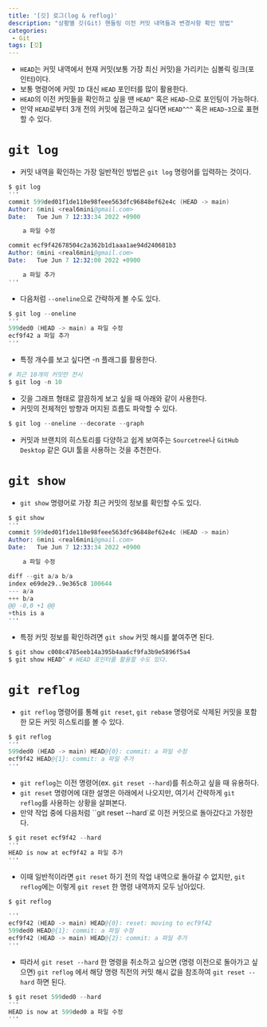 ```yaml
---
title: '[깃] 로그(log & reflog)'
description: "상황별 깃(Git) 핸들링 이전 커밋 내역들과 변경사항 확인 방법"
categories:
 - Git
tags: [깃]
---
```


- `HEAD`는 커밋 내역에서 현재 커밋(보통 가장 최신 커밋)을 가리키는 심볼릭 링크(포인터)이다.
- 보통 명령어에 커밋 `ID` 대신 `HEAD` 포인터를 많이 활용한다.
- `HEAD`의 이전 커밋들을 확인하고 싶을 땐 `HEAD^` 혹은 `HEAD~`으로 포인팅이 가능하다.
- 만약 `HEAD`로부터 3개 전의 커밋에 접근하고 싶다면 `HEAD^^^` 혹은 `HEAD~3`으로 표현할 수 있다.

# `git log`
- 커밋 내역을 확인하는 가장 일반적인 방법은 `git log` 명령어를 입력하는 것이다.

```s
$ git log
'''
commit 599ded01f1de110e98feee563dfc96848ef62e4c (HEAD -> main)
Author: 6mini <real6mini@gmail.com>
Date:   Tue Jun 7 12:33:34 2022 +0900

    a 파일 수정

commit ecf9f42678504c2a362b1d1aaa1ae94d240681b3
Author: 6mini <real6mini@gmail.com>
Date:   Tue Jun 7 12:32:00 2022 +0900

    a 파일 추가
'''
```

- 다음처럼 `--oneline`으로 간략하게 볼 수도 있다.

```s
$ git log --oneline
'''
599ded0 (HEAD -> main) a 파일 수정
ecf9f42 a 파일 추가
'''
```

- 특정 개수를 보고 싶다면 -n 플래그를 활용한다.

```s
# 최근 10개의 커밋만 전시
$ git log -n 10
```

- 깃을 그래프 형태로 깔끔하게 보고 싶을 때 아래와 같이 사용한다.
- 커밋의 전체적인 방향과 머지된 흐름도 파악할 수 있다.

```s
$ git log --oneline --decorate --graph
```

- 커밋과 브랜치의 히스토리를 다양하고 쉽게 보여주는 `Sourcetree`나 `GitHub Desktop` 같은 GUI 툴을 사용하는 것을 추천한다.

# `git show`
- `git show` 명령어로 가장 최근 커밋의 정보를 확인할 수도 있다.

```s
$ git show
'''
commit 599ded01f1de110e98feee563dfc96848ef62e4c (HEAD -> main)
Author: 6mini <real6mini@gmail.com>
Date:   Tue Jun 7 12:33:34 2022 +0900

    a 파일 수정

diff --git a/a b/a
index e69de29..9e365c8 100644
--- a/a
+++ b/a
@@ -0,0 +1 @@
+this is a
'''
```

- 특정 커밋 정보를 확인하려면 `git show` 커밋 해시를 붙여주면 된다.

```s
$ git show c008c4785eeb14a395b4aa6cf9fa3b9e5896f5a4
$ git show HEAD^ # HEAD 포인터를 활용할 수도 있다.
```

# `git reflog`
- `git reflog` 명령어를 통해 `git reset`, `git rebase` 명령어로 삭제된 커밋을 포함한 모든 커밋 히스토리를 볼 수 있다.

```s
$ git reflog
'''
599ded0 (HEAD -> main) HEAD@{0}: commit: a 파일 수정
ecf9f42 HEAD@{1}: commit: a 파일 추가
'''
```

- `git reflog`는 이전 명령어(ex. `git reset --hard`)를 취소하고 싶을 때 유용하다.
- `git reset` 명령어에 대한 설명은 아래에서 나오지만, 여기서 간략하게 `git reflog`를 사용하는 상황을 살펴본다.
- 만약 작업 중에 다음처럼 ``git reset --hard`로 이전 커밋으로 돌아갔다고 가정한다.

```s
$ git reset ecf9f42 --hard
'''
HEAD is now at ecf9f42 a 파일 추가
'''
```

- 이때 일반적이라면 `git reset` 하기 전의 작업 내역으로 돌아갈 수 없지만, `git reflog`에는 이렇게 `git reset` 한 명령 내역까지 모두 남아있다.

```s
$ git reflog

'''
ecf9f42 (HEAD -> main) HEAD@{0}: reset: moving to ecf9f42
599ded0 HEAD@{1}: commit: a 파일 수정
ecf9f42 (HEAD -> main) HEAD@{2}: commit: a 파일 추가
'''
```

- 따라서 `git reset --hard` 한 명령을 취소하고 싶으면 (명령 이전으로 돌아가고 싶으면) `git reflog` 에서 해당 명령 직전의 커밋 해시 값을 참조하여 `git reset --hard` 하면 된다.

```s
$ git reset 599ded0 --hard
'''
HEAD is now at 599ded0 a 파일 수정
'''
```
